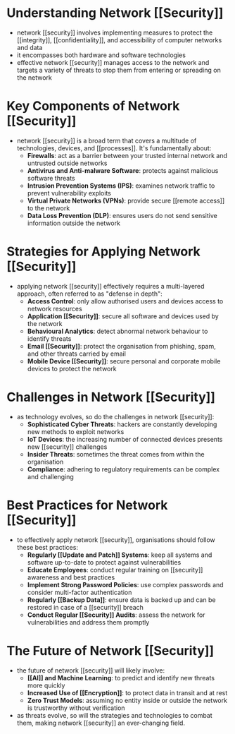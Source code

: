 # Understanding Network [[Security]]
- network [[security]] involves implementing measures to protect the [[integrity]], [[confidentiality]], and accessibility of computer networks and data
- it encompasses both hardware and software technologies
- effective network [[security]] manages access to the network and targets a variety of threats to stop them from entering or spreading on the network

# Key Components of Network [[Security]]
- network [[security]] is a broad term that covers a multitude of technologies, devices, and [[processes]]. It's fundamentally about:
	- **Firewalls**: act as a barrier between your trusted internal network and untrusted outside networks
	- **Antivirus and Anti-malware Software**: protects against malicious software threats
	- **Intrusion Prevention Systems (IPS)**: examines network traffic to prevent vulnerability exploits
	- **Virtual Private Networks (VPNs)**: provide secure [[remote access]] to the network
	- **Data Loss Prevention (DLP)**: ensures users do not send sensitive information outside the network

# Strategies for Applying Network [[Security]]
- applying network [[security]] effectively requires a multi-layered approach, often referred to as "defense in depth":
	- **Access Control**: only allow authorised users and devices access to network resources
	- **Application [[Security]]**: secure all software and devices used by the network
	- **Behavioural Analytics**: detect abnormal network behaviour to identify threats
	- **Email [[Security]]**: protect the organisation from phishing, spam, and other threats carried by email
	- **Mobile Device [[Security]]**: secure personal and corporate mobile devices to protect the network

# Challenges in Network [[Security]]
- as technology evolves, so do the challenges in network [[security]]:
	- **Sophisticated Cyber Threats**: hackers are constantly developing new methods to exploit networks
	- **IoT Devices**: the increasing number of connected devices presents new [[security]] challenges
	- **Insider Threats**: sometimes the threat comes from within the organisation
	- **Compliance**: adhering to regulatory requirements can be complex and challenging

# Best Practices for Network [[Security]]
- to effectively apply network [[security]], organisations should follow these best practices:
	- **Regularly [[Update and Patch]] Systems**: keep all systems and software up-to-date to protect against vulnerabilities
	- **Educate Employees**: conduct regular training on [[security]] awareness and best practices
	- **Implement Strong Password Policies**: use complex passwords and consider multi-factor authentication
	- **Regularly [[Backup Data]]**: ensure data is backed up and can be restored in case of a [[security]] breach
	- **Conduct Regular [[Security]] Audits**: assess the network for vulnerabilities and address them promptly

# The Future of Network [[Security]]
- the future of network [[security]] will likely involve:
	- **[[AI]] and Machine Learning**: to predict and identify new threats more quickly
	- **Increased Use of [[Encryption]]**: to protect data in transit and at rest
	- **Zero Trust Models**: assuming no entity inside or outside the network is trustworthy without verification
- as threats evolve, so will the strategies and technologies to combat them, making network [[security]] an ever-changing field.